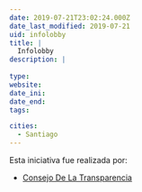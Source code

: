 ```yaml
---
date: 2019-07-21T23:02:24.000Z
date_last_modified: 2019-07-21
uid: infolobby
title: |
  Infolobby
description: |
  
type: 
website: 
date_ini: 
date_end: 
tags:

cities: 
  - Santiago
---
```


Esta iniciativa fue realizada por:

- [Consejo De La Transparencia](/organizaciones/consejo-de-la-transparencia)

